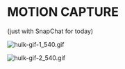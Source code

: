 # MOTION CAPTURE
(just with SnapChat for today)

![hulk-gif-1_540.gif](https://ll-show.s3.amazonaws.com/public/gened-1042/hulk-gif-1_540.gif)

![hulk-gif-2_540.gif](https://ll-show.s3.amazonaws.com/public/gened-1042/hulk-gif-2_540.gif)
